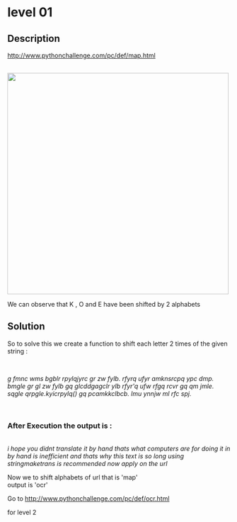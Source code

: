 # level 01
## Description
http://www.pythonchallenge.com/pc/def/map.html

<br>

<img src="http://www.pythonchallenge.com/pc/def/map.jpg" width="500px">

<br>

We can observe that K , O and E have been shifted by 2 alphabets 

## Solution

So to solve this we create a function to shift each letter 2 times of the given string :

<br>

 <I>g fmnc wms bgblr rpylqjyrc gr zw fylb. rfyrq ufyr amknsrcpq ypc dmp. bmgle gr gl zw fylb gq glcddgagclr ylb rfyr'q ufw rfgq rcvr gq qm jmle. sqgle qrpgle.kyicrpylq() gq pcamkkclbcb. lmu ynnjw ml rfc spj.</I> 

 <br>
 
 ### After Execution the output is :

<br><I>i hope you didnt translate it by hand thats what computers are for doing it in by hand is inefficient and thats why this text is so long using stringmaketrans is recommended now apply on the url</I>
<br>

Now we to shift alphabets of url that is 'map'<br>
output is 'ocr'<br>

Go to 
http://www.pythonchallenge.com/pc/def/ocr.html

for level 2